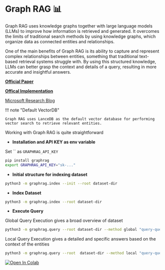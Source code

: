 **Graph RAG 📊**
====================================================================
Graph RAG uses knowledge graphs together with large language models (LLMs) to improve how information is retrieved and generated. It overcomes the limits of traditional search methods by using knowledge graphs, which organize data as connected entities and relationships.

One of the main benefits of Graph RAG is its ability to capture and represent complex relationships between entities, something that traditional text-based retrieval systems struggle with. By using this structured knowledge, LLMs can better grasp the context and details of a query, resulting in more accurate and insightful answers.

**[Official Paper](https://arxiv.org/pdf/2404.16130)**

**[Offical Implementation](https://github.com/microsoft/graphrag)**

[Microsoft Research Blog](https://www.microsoft.com/en-us/research/blog/graphrag-unlocking-llm-discovery-on-narrative-private-data/)

!!! note "Default VectorDB"

    Graph RAG uses LanceDB as the default vector database for performing vector search to retrieve relevant entities.

Working with Graph RAG is quite straightforward

- **Installation and API KEY as env variable**

Set `` as `GRAPHRAG_API_KEY`

```bash
pip install graphrag
export GRAPHRAG_API_KEY="sk-..."
```

- **Initial structure for indexing dataset**

```bash
python3 -m graphrag.index --init --root dataset-dir
```

- **Index Dataset**

```bash
python3 -m graphrag.index --root dataset-dir
```

- **Execute Query**

Global Query Execution gives a broad overview of dataset

```bash
python3 -m graphrag.query --root dataset-dir --method global "query-question"
```

Local Query Execution gives a detailed and specific answers based on the context of the entities

```bash
python3 -m graphrag.query --root  dataset-dir --method local "query-question"
```

[![Open In Colab](../assets/colab.svg)](https://colab.research.google.com/github/lancedb/vectordb-recipes/blob/main/examples/Graphrag/main.ipynb)